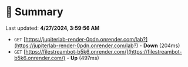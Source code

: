 # 📖 Summary
Last updated: **4/27/2024, 3:59:56 AM**

- `GET` [https://jupiterlab-render-0pdn.onrender.com/lab?](https://jupiterlab-render-0pdn.onrender.com/lab?) - **Down** (204ms)
- `GET` [https://filestreambot-b5k6.onrender.com/](https://filestreambot-b5k6.onrender.com/) - **Up** (497ms)
